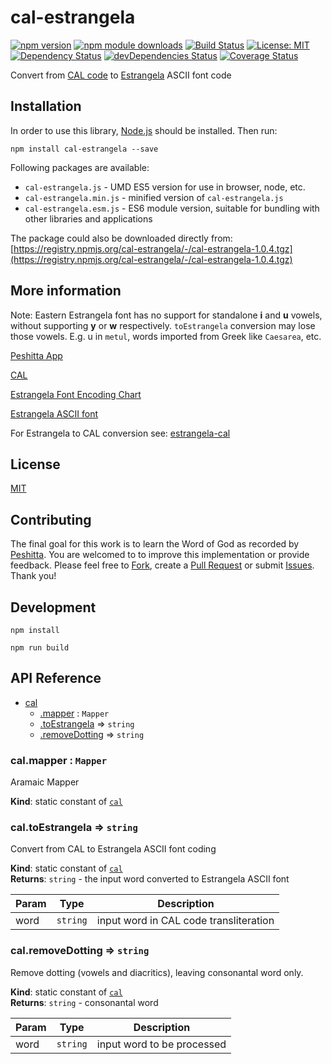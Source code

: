 # cal-estrangela

[![npm version](https://badge.fury.io/js/cal-estrangela.svg)](https://badge.fury.io/js/cal-estrangela)
[![npm module downloads](http://img.shields.io/npm/dt/cal-estrangela.svg)](https://www.npmjs.org/package/cal-estrangela)
[![Build Status](https://travis-ci.org/peshitta/cal-estrangela.svg?branch=master)](https://travis-ci.org/peshitta/cal-estrangela)
[![License: MIT](https://img.shields.io/badge/License-MIT-yellow.svg)](https://github.com/peshitta/cal-estrangela/blob/master/LICENSE)
[![Dependency Status](https://david-dm.org/peshitta/cal-estrangela.svg)](https://david-dm.org/peshitta/cal-estrangela)
[![devDependencies Status](https://david-dm.org/peshitta/cal-estrangela/dev-status.svg)](https://david-dm.org/peshitta/cal-estrangela?type=dev)
[![Coverage Status](https://coveralls.io/repos/github/peshitta/cal-estrangela/badge.svg?branch=master)](https://coveralls.io/github/peshitta/cal-estrangela?branch=master)

Convert from [CAL code](http://cal1.cn.huc.edu/searching/fullbrowser.html) to
[Estrangela](http://www.peshitta.org/initial/standard.html) ASCII font code

## Installation

In order to use this library, [Node.js](https://nodejs.org) should be installed. 
Then run:
```
npm install cal-estrangela --save
```

Following packages are available:
* `cal-estrangela.js` - UMD ES5 version for use in browser, node, etc.
* `cal-estrangela.min.js` - minified version of `cal-estrangela.js`
* `cal-estrangela.esm.js` - ES6 module version, suitable for bundling with other 
libraries and applications

The package could also be downloaded directly from:
[https://registry.npmjs.org/cal-estrangela/-/cal-estrangela-1.0.4.tgz](https://registry.npmjs.org/cal-estrangela/-/cal-estrangela-1.0.4.tgz)

## More information

Note: Eastern Estrangela font has no support for standalone **i** and **u**
vowels, without supporting **y** or **w** respectively. `toEstrangela`
conversion may lose those vowels.
E.g. u in `metul`, words imported from Greek like `Caesarea`, etc.

[Peshitta App](https://peshitta.github.io)

[CAL](http://cal1.cn.huc.edu/searching/fullbrowser.html)

[Estrangela Font Encoding Chart](http://www.peshitta.org/initial/standard.html)

[Estrangela ASCII font](http://www.peshitta.org/initial/software.html)

For Estrangela to CAL conversion see:
[estrangela-cal](https://github.com/peshitta/estrangela-cal)

## License

[MIT](https://github.com/peshitta/cal-estrangela/blob/master/LICENSE)

## Contributing

The final goal for this work is to learn the Word of God as recorded by
[Peshitta](https://en.wikipedia.org/wiki/Peshitta).
You are welcomed to to improve this implementation or provide feedback. Please
feel free to [Fork](https://help.github.com/articles/fork-a-repo/), create a
[Pull Request](https://help.github.com/articles/about-pull-requests/) or
submit [Issues](https://github.com/peshitta/cal-estrangela/issues).
Thank you!

## Development

```
npm install
```
```
npm run build
```

## API Reference

* [cal](#module_cal)
    * [.mapper](#module_cal.mapper) : <code>Mapper</code>
    * [.toEstrangela](#module_cal.toEstrangela) ⇒ <code>string</code>
    * [.removeDotting](#module_cal.removeDotting) ⇒ <code>string</code>

<a name="module_cal.mapper"></a>

### cal.mapper : <code>Mapper</code>
Aramaic Mapper

**Kind**: static constant of [<code>cal</code>](#module_cal)  
<a name="module_cal.toEstrangela"></a>

### cal.toEstrangela ⇒ <code>string</code>
Convert from CAL to Estrangela ASCII font coding

**Kind**: static constant of [<code>cal</code>](#module_cal)  
**Returns**: <code>string</code> - the input word converted to Estrangela ASCII font  

| Param | Type | Description |
| --- | --- | --- |
| word | <code>string</code> | input word in CAL code transliteration |

<a name="module_cal.removeDotting"></a>

### cal.removeDotting ⇒ <code>string</code>
Remove dotting (vowels and diacritics), leaving consonantal word only.

**Kind**: static constant of [<code>cal</code>](#module_cal)  
**Returns**: <code>string</code> - consonantal word  

| Param | Type | Description |
| --- | --- | --- |
| word | <code>string</code> | input word to be processed |

